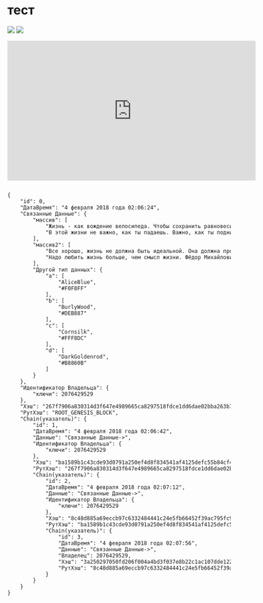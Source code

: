 # тест #
<img src="https://pp.userapi.com/c834103/v834103701/a6524/nSfNOUQABCQ.jpg"></img>
<img src="https://pp.userapi.com/c824410/v824410678/aa3b9/BjD_8nkcEK8.jpg"></img>
<iframe width="560" height="315" src="https://www.youtube.com/embed/4nbHlK2CGRc" frameborder="0" allow="autoplay; encrypted-media" allowfullscreen></iframe>
  <code>  <pre>
{
    "id": 0,
    "ДатаВремя": "4 февраля 2018 года 02:06:24",
    "Связанные Данные": {
        "массив": [
            "Жизнь - как вождение велосипеда. Чтобы сохранить равновесие, ты должен двигаться. Альберт Эйнштейн",
            "В этой жизни не важно, как ты падаешь. Важно, как ты поднимаешься. Шэрон Стоун"
        ],
        "массив2": [
            "Все хорошо, жизнь не должна быть идеальной. Она должна просто быть. Декстер (Dexter). Декстер Морган",
            "Надо любить жизнь больше, чем смысл жизни. Фёдор Михайлович Достоевский"
        ],
        "Другой тип данных": {
            "a": [
                "AliceBlue",
                "#F0F8FF"
            ],
            "b": [
                "BurlyWood",
                "#DEB887"
            ],
            "c": [
                "Cornsilk",
                "#FFF8DC"
            ],
            "d": [
                "DarkGoldenrod",
                "#B8860B"
            ]
        }
    },
    "Идентификатор Владельца": {
        "ключи": 2076429529
    },
    "Хэш": "267f7906a830314d3f647e4989665ca8297518fdce1dd6dae02bba263b75eb77",
    "РутХэш": "ROOT_GENESIS_BLOCK",
    "Chain(указатель)": {
        "id": 1,
        "ДатаВремя": "4 февраля 2018 года 02:06:42",
        "Данные": "Связанные Данные->",
        "Идентификатор Владельца": {
            "ключи": 2076429529
        },
        "Хэш": "ba1589b1c43cde93d0791a250ef4d8f834541af4125defc55b84cf4c6a6bada9",
        "РутХэш": "267f7906a830314d3f647e4989665ca8297518fdce1dd6dae02bba263b75eb77",
        "Chain(указатель)": {
            "id": 2,
            "ДатаВремя": "4 февраля 2018 года 02:07:12",
            "Данные": "Связанные Данные->",
            "Идентификатор Владельца": {
                "ключи": 2076429529
            },
            "Хэш": "8c48d885a69eccb97c6332484441c24e5fb66452f39ac795fc909fbb22a69646",
            "РутХэш": "ba1589b1c43cde93d0791a250ef4d8f834541af4125defc55b84cf4c6a6bada9",
            "Chain(указатель)": {
                "id": 3,
                "ДатаВремя": "4 февраля 2018 года 02:07:56",
                "Данные": "Связанные Данные->",
                "Владелец": 2076429529,
                "Хэш": "3a250297050fd206f004a4bd3f037e8b22c1ac107dde1228c0ee7399536af614",
                "РутХэш": "8c48d885a69eccb97c6332484441c24e5fb66452f39ac795fc909fbb22a69646"
            }
        }
    }
}</pre>
</code>

